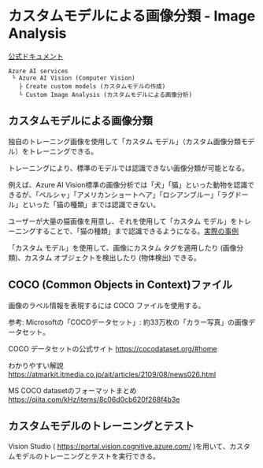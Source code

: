 # カスタムモデルによる画像分類 - Image Analysis

[公式ドキュメント](https://learn.microsoft.com/ja-jp/azure/ai-services/computer-vision/how-to/model-customization?tabs=studio)

```
Azure AI services
 └ Azure AI Vision (Computer Vision)
   ├ Create custom models (カスタムモデルの作成)
   └ Custom Image Analysis (カスタムモデルによる画像分析)
```

## カスタムモデルによる画像分類

独自のトレーニング画像を使用して「カスタム モデル」（カスタム画像分類モデル）をトレーニングできる。

トレーニングにより、標準のモデルでは認識できない画像分類が可能となる。

例えば、Azure AI Vision標準の画像分析では「犬」「猫」といった動物を認識できるが、「ペルシャ」「アメリカンショートヘア」「ロシアンブルー」「ラグドール」といった「猫の種類」までは認識できない。

ユーザーが大量の猫画像を用意し、それを使用して「カスタム モデル」をトレーニングすることで、「猫の種類」まで認識できるようになる。[実際の事例](https://zenn.dev/mochan_tk/articles/9a25dd3e0863d2)

「カスタム モデル」を使用して、画像にカスタム タグを適用したり (画像分類)、カスタム オブジェクトを検出したり (物体検出) できる。

## COCO (Common Objects in Context)ファイル

画像のラベル情報を表現するには COCO ファイルを使用する。

参考: Microsoftの「COCOデータセット」: 約33万枚の「カラー写真」の画像データセット。

COCO データセットの公式サイト
https://cocodataset.org/#home

わかりやすい解説
https://atmarkit.itmedia.co.jp/ait/articles/2109/08/news026.html

MS COCO datasetのフォーマットまとめ
https://qiita.com/kHz/items/8c06d0cb620f268f4b3e

## カスタムモデルのトレーニングとテスト

Vision Studio ( https://portal.vision.cognitive.azure.com/ )を用いて、カスタムモデルのトレーニングとテストを実行できる。


